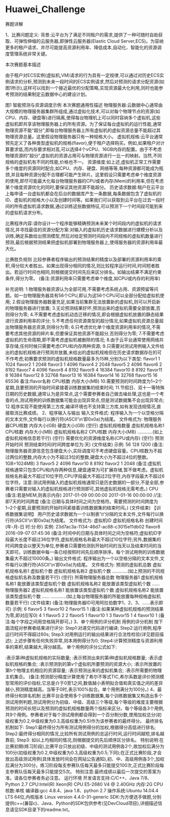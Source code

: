 # Huawei_Challenge

赛题详解

1、比赛问题定义:
背景:云平台为了满足不同租户的需求,提供了一种可随时自助获取、可弹性伸缩的云服务器,即弹性云服务器(Elastic Cloud Server,ECS)。为容纳更多的租户请求、并尽可能提高资源利用率、降低成本,自动化、智能化的资源调度管理系统非常关键。

本次赛题基本描述

由于租户对ECS实例(虚拟机,VM)请求的行为具有一定规律,可以通过对历史ECS实例请求的分析,预测到未来一段时间的ECS实例请求,然后对预测的请求分配资源(如图1所示),这样可以找到一个接近最优的分配策略,实现资源最大化利用,同时也能参考预测的结果制定云数据中心的建设计划。

图1 智能预测与资源调度示例
本次赛题通用性描述
物理服务器:云数据中心通常由大规模的物理服务器集群所组成,通过虚拟化技术,可以对每个物理节点的资源(如CPU、内存、硬盘等)进行隔离,使得每台物理机上可以同时容纳多个虚拟机,这些虚拟机即共享该物理服务器上的所有资源。为了保证每台虚拟机的运行性能,通常物理资源不能“超分”,即每台物理服务器上所有虚拟机的虚拟资源总量不能超过其物理资源总量。这里假设物理服务器只有一种规格大小。
虚拟机规格:云平台通常预先定义了各种类型虚拟机的规格(flavor),便于租户选择购买。例如,如果租户对计算要求低,而内存要求相对高,可以选择4个vCPU、16GB内存的配置。由于不考虑物理资源的“超分”,虚拟机的资源占用可与物理资源进行一比一的映射。当然,不同规格的虚拟机有不同的性能,价格也不一。
资源维度:如上述,虚拟机正常工作需要多个维度的资源同时配合,如CPU、内存、硬盘、网络等等,每种资源都可能成为瓶颈,并且每种资源分配不合理都可能产生碎片。这里假设只需要考虑单个维度资源的使用,即尽可能最大化每台物理服务器的CPU或者内存(Mem)的利用率,但在考虑某个维度资源优化的同时,要保证其他资源不能超分。
历史请求数据:租户在云平台上每申请一台虚拟机都会在后台的数据库产生一条数据,每条数据包含了虚拟机的ID、虚拟机的规格大小以及创建时间等。如果我们可以获取到云平台在过去一段时间的所有虚拟机请求数据,通过训练这些数据特征,可以预测下一个时间段可能到来的虚拟机请求分布。

比赛程序内容:请你设计一个程序能够精确预测未来某个时间段内的虚拟机的请求情况,并寻找最佳的资源分配方案:对输入的虚拟机历史请求数据进行建模分析以及训练,确定系数给出预测模型,然后对给定预测时间段内不同规格的虚拟机数量进行预测,最后根据预测结果把虚拟机部署到物理服务器上,使得服务器的资源利用率最大化。

比赛胜负规则
比较参赛者程序输出的预测结果的精度以及部署的资源利用率的乘积,得分较大者胜出。如果出现得分相同的情况,则比较程序运行时间,时间短者胜出。若运行时间也相同,则根据提交时间先后来区分排名。如输出结果不满足约束条件,得分为零。 (备注:资源利用率只需要考虑单个维度,如CPU或内存的利用率)

补充说明:
1.物理服务器资源认为全部可用,不需要考虑系统占用、资源预留等问题。如一台物理服务器具有56个CPU,即认为这56个CPU可以全部分配给虚拟机使用;
2.假设物理服务器数量充足,如果当前集群无法放置新的虚拟机,则可以开启新的物理服务器进行放置;
3.无论预测结果好坏,预测出来的虚拟机需要全部放置,否则得分为零;
4.不需要考虑虚拟机动态迁移的情况,即会根据虚拟机放置的静态结果进行资源利用率的评分;
5.不考虑任何资源类型的超分情况,如果虚拟机资源总量超出物理服务器总资源,则得分为零;
6.只考虑优化单个维度资源利用率的情况,不需要考虑其他资源的碎片率,但要保证其他资源不能超分,否则得分为零;
7.不需要考虑虚拟机的生命周期,即不需考虑虚拟机被删除的情况;
8.由于云平台通常使用网络共享存储,任何时候只需要考虑CPU和内存两种资源;
9.只需要对测试用例输入文件给出的虚拟机规格进行预测并放置,未给出的虚拟机规格但在历史请求数据存在的可不作考虑;初赛要求预测的虚拟机规格数量最多为15种,分别为以下类型:
flavor1 1 1024
flavor2 1 2048
flavor3 1 4096
flavor4 2 2048
flavor5 2 4096
flavor6 2 8192
flavor7 4 4096
flavor8 4 8192
flavor9 4 16384
flavor10 8 8192
flavor11 8 16384
flavor12 8 32768
flavor13 16 16384
flavor14 16 32768
flavor15 16 65536
备注:flavor名称 CPU核数 内存大小(MB)
10.需要预测的时间跨度为1~2个星期,且要预测的开始时间紧接着训练数据集的结束时间;
11.节假日、双十一等特殊日期的历史数据,通常认为是异常点,这个需要参赛者自己做去噪处理,这也是一个考查的点,测试用例的训练数据集可能会出现异常点,但是测试数据集不会出现异常点;
12.程序实现不能使用第三方库,编译环境也不支持第三方库,如有发现违规情况,直接取消比赛成绩。
2、程序输入与输出
输入文件格式:
程序输入为一个以空格分隔的文本文件,文件每行以换行符(ASCII’\n’即0x0a)为结尾。
文件格式为:
物理服务器CPU核数 内存大小(GB) 硬盘大小(GB)
(空行)
虚拟机规格数量
虚拟机规格名称1 CPU核数 内存大小(MB)
虚拟机规格名称2 CPU核数 内存大小(MB)
............(如上虚拟机规格信息若干行)
(空行)
需要优化的资源维度名称(CPU或内存)
(空行)
预测开始时间
预测结束时间(时间跨度单位为:天)
(文件结束)
示例:
56 128 1200
(备注:物理服务器资源信息包含硬盘大小,实际调度可不考虑硬盘容量。CPU核数为不超过两位的整数,内存大小为不超过3位的整数,硬盘大小为不超过4位的整数。1GB=1024MB)
3
flavor5 2 4096
flavor10 8 8192
flavor2 1 2048
(备注:虚拟机规格通常只包含CPU和内存两种信息,硬盘通常为可扩展存储,暂不做考虑。虚拟机规格名称最大不超过10位字符,CPU字段最大不超过2位字符,内存字段最大不超过6位字符。注意:测试用例输入的虚拟机规格通常只是历史数据的一部分,不是全部,参赛者只需要对输入的虚拟机规格进行预测即可,其他虚拟机规格无需考虑。)
CPU
(备注:若是MEM,则表示内存)
2017-01-09 00:00:00
2017-01-16 00:00:00 //注:即7天的时间跨度
(备注:日期与具体时间之间为空格符。需要预测的时间跨度为1~2个星期,且要预测的开始时间紧接着训练数据集的结束时间。)
(文件结束)
【训练数据集说明】
用户历史请求数据为一个以制表’\t’分隔的文本文件,文件每行以换行符(ASCII’\n’即0x0a)为结尾。
文件格式为:
虚拟机ID 虚拟机规格名称 创建时间(年-月-日 时:分:秒)
实例:
23d7ac3a-1134-46d7-ac88-c3015e11db02 flavor8 2016-09-07 07:45:36
(备注:时间中的日期与具体时间之间为空格符;虚拟机ID字段最大长度不超过36位字符,虚拟机规格名称最大不超过10位字符;另外,数据集的时间跨度会以整天为单位,参赛者只需要检测到开始时间的当天以及结束时间的当天即可。训练数据中每一条已经按照时间先后顺序排序。每个测试用例的训练数据集最大不超过10000条。)
输出文件格式:
程序输出为一个以空格分隔的文本文件,文件每行以换行符(ASCII’\n’即0x0a)为结尾。
文件格式为:
预测的虚拟机总数
虚拟机规格名称1 虚拟机个数
虚拟机规格名称2 虚拟机个数
............(如上预测的不同规格虚拟机名称及数量若干行)
(空行)
所需物理服务器总数
物理服务器1 虚拟机规格名称1 能放置该类型虚拟机个数 虚拟机规格名称2 能放置该类型虚拟机个数 ......
物理服务器2 虚拟机规格名称1 能放置该类型虚拟机个数 虚拟机规格名称2 能放置该类型虚拟机个数 ......
............(如上每台物理服务器的所能放置每种规格虚拟机数量若干行)
(文件结束)
(备注:物理服务器ID可用阿拉伯数字1、2、3、......表示即可)
示例:
6
flavor5  3
flavor10  2
flavor15  1
(备注:如果某种虚拟机规格的预测结果为零,即对应写0)
4
1  flavor5  2
2  flavor5  1  flavor10  1
3  flavor15  1
4  flavor10  1
(备注:每个字段之间用空格隔开即可。)
3、单个用例的评分机制
用例的评分机制
按下面流程对参赛者结果进行评分:
Step1:对递交代码进行编译;
Step2:运行用例,程序运行时间不得超过60s;
Step3:对用例运行的输出结果进行合法性检验(详见题目描述);
上述步骤有任何失败异常,则本用例得分为0;
Step4:计算预测精度与资源利用率的乘积,结果越大,得分越高。
单个用例的评分公式如下:

:表示第i种虚拟机规格的实际数量;
:表示预测出来的第i种虚拟机规格数量;
:表示虚拟机规格的集合;
:表示预测到的第v个虚拟机所要预测的资源大小;
:表示所放置的第h个物理主机相应的资源容量;
:表示预测出来的虚拟机集合;
:表示所需要的物理主机集合。
(备注:预测部分精度计算使用了希尔不等式TIC,希尔系数是评价预测模型常用的评价指标,它总是介于0至1之间,数值越小表明拟合值和真实值之间的差异越小,预测精度越高。当等于0时,表示100%拟合。单个用例满分为100分。)
4、最终得分和排名机制
比赛平台会使用多个训练数据集,每个训练数据集又构造出多个测试用例判题,测试用例分为初级、中级、高级三个等级,每个等级的难度主要根据预测的时间长短以及预测的虚拟机规格数量两个指标来区分。每个等级各3个用例,共9个用例。参赛者对于每个测试用例都会得到一个百分制分数,使用加权总分(初级权重为0.2,中级权重为0.3,高级权重为0.5)作为该参赛者的最终得分。
最终排名机制如下:
Step1:最终得分为所有测试用例得分的加权,根据得分高低进行排名;
Step2:最终得分相同的情况,比较所有测试用例的总运行时间,运行时间越短,排名越靠前;
Step3: 如以上均相同的情况,则根据提交的先后顺序区分排名。
特别说明:在比赛初期(练习阶段),比赛平台只放出初级、中级的测试用例各2个,故加权后满分为100分(初级权重为0.2,中级权重为0.3,高级权重为0.5;下同);在正式比赛阶段,才会放出高级测试用例(具体发放时间会在网站公告通知),初、中、高级用例各3个,加权后满分为300分。练习阶段每支参赛队伍每天最多只能提交100次,正式比赛阶段每支参赛队伍每天最多只能提交5次。
特别注意:最终成绩以最后一次提交的答案为准。请各位参赛者务必注意。
运行环境
开发语言支持:C/C++、Java 7/8、Python 2.7
CPU:Intel(R) Xeon(R) CPU E5-2680 V4 @ 2.40GHz
内存:2G
CPU核数:单核
编译器:gcc 4.8.4、java 1.8、python 2.7
操作系统:Ubuntu 14.04.4 LTS 64位,内核版本 Linux version 4.4.0-31-generic
SDK:为方便选手做题,分别提供c++(兼容c)、Java、Python的SDK包供参考(见DevCloud项目),详细描述信息请见SDK目录下的readme.txt。
